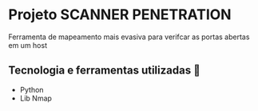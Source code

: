 # Projeto SCANNER PENETRATION

Ferramenta de mapeamento mais evasiva para verifcar as portas abertas em um host

## Tecnologia e ferramentas utilizadas :robot:

- Python
- Lib Nmap